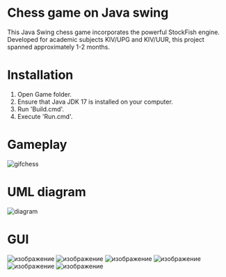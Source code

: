# Chess game on Java swing
This Java Swing chess game incorporates the powerful StockFish engine. Developed for academic subjects KIV/UPG and KIV/UUR, this project spanned approximately 1-2 months.
# Installation
1. Open Game folder. 
2. Ensure that Java JDK 17 is installed on your computer.
3. Run 'Build.cmd'.
4. Execute 'Run.cmd'.
# Gameplay
![gifchess](https://github.com/SisyaPlay/Chess_game/assets/76509044/7f8d37f9-345d-4b64-9cb3-7b5fd7b31cc5)
# UML diagram
![diagram](https://github.com/SisyaPlay/Chess_game/assets/76509044/0f80a080-58bc-46d7-9185-1efc48ae1cfb)
# GUI
![изображение](https://github.com/SisyaPlay/Chess_game/assets/76509044/aa7a38a4-3d16-4adc-a32d-00d26cbb956c)
![изображение](https://github.com/SisyaPlay/Chess_game/assets/76509044/70e00d00-94ed-4434-b39d-309c785e34c0)
![изображение](https://github.com/SisyaPlay/Chess_game/assets/76509044/77f978fc-cc96-4c5c-958e-57a94e3145e2)
![изображение](https://github.com/SisyaPlay/Chess_game/assets/76509044/1d3be839-b3bb-4127-975b-953f04110757)
![изображение](https://github.com/SisyaPlay/Chess_game/assets/76509044/d91aca7c-bb03-4215-8902-82f5168de3e9)
![изображение](https://github.com/SisyaPlay/Chess_game/assets/76509044/ae06836f-ca45-409f-a68c-c99faf94bc0c)




